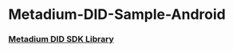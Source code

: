 # Metadium-DID-Sample-Android

### [Metadium DID SDK Library](https://github.com/METADIUM/did-sdk-java)
